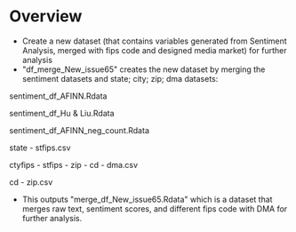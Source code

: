 # Overview
* Create a new dataset (that contains variables generated from Sentiment Analysis, merged with fips code and designed media market) for further analysis 
* "df_merge_New_issue65" creates the new dataset by merging the sentiment datasets and state; city; zip; dma datasets:

sentiment_df_AFINN.Rdata

sentiment_df_Hu & Liu.Rdata

sentiment_df_AFINN_neg_count.Rdata

state - stfips.csv

ctyfips - stfips - zip - cd - dma.csv

cd - zip.csv

* This outputs  "merge_df_New_issue65.Rdata" which is a dataset that merges raw text, sentiment scores, and different fips code with DMA for further analysis. 

